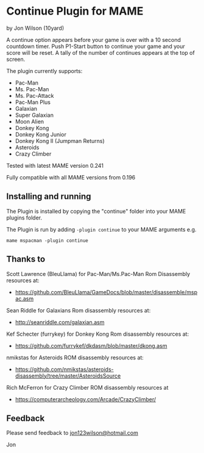 # **Continue Plugin for MAME** #
by Jon Wilson (10yard)

A continue option appears before your game is over with a 10 second countdown timer.
Push P1-Start button to continue your game and your score will be reset.
A tally of the number of continues appears at the top of screen.

The plugin currently supports:

-  Pac-Man
-  Ms. Pac-Man
-  Ms. Pac-Attack
-  Pac-Man Plus
-  Galaxian
-  Super Galaxian
-  Moon Alien
-  Donkey Kong
-  Donkey Kong Junior
-  Donkey Kong II (Jumpman Returns)
-  Asteroids
-  Crazy Climber


Tested with latest MAME version 0.241

Fully compatible with all MAME versions from 0.196

  
## Installing and running
 
The Plugin is installed by copying the "continue" folder into your MAME plugins folder.

The Plugin is run by adding `-plugin continue` to your MAME arguments e.g.

```mame mspacman -plugin continue```  


## Thanks to

Scott Lawrence (BleuLlama) for Pac-Man/Ms.Pac-Man Rom Disassembly resources at:
- https://github.com/BleuLlama/GameDocs/blob/master/disassemble/mspac.asm

Sean Riddle for Galaxians Rom disassembly resources at:
- http://seanriddle.com/galaxian.asm

Kef Schecter (furrykey) for Donkey Kong Rom disassembly resources at:
- https://github.com/furrykef/dkdasm/blob/master/dkong.asm

nmikstas for Asteroids ROM disassembly resources at:
- https://github.com/nmikstas/asteroids-disassembly/tree/master/AsteroidsSource

Rich McFerron for Crazy Climber ROM disassembly resources at
- https://computerarcheology.com/Arcade/CrazyClimber/


## Feedback

Please send feedback to jon123wilson@hotmail.com

Jon


